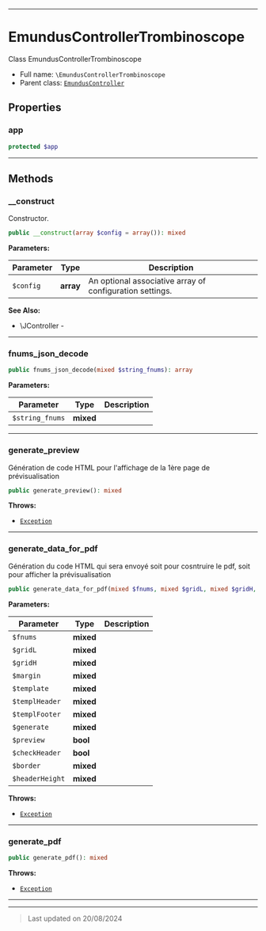 ***

# EmundusControllerTrombinoscope

Class EmundusControllerTrombinoscope



* Full name: `\EmundusControllerTrombinoscope`
* Parent class: [`EmundusController`](./EmundusController.md)



## Properties


### app



```php
protected $app
```






***

## Methods


### __construct

Constructor.

```php
public __construct(array $config = array()): mixed
```








**Parameters:**

| Parameter | Type | Description |
|-----------|------|-------------|
| `$config` | **array** | An optional associative array of configuration settings. |





**See Also:**

* \JController - 

***

### fnums_json_decode



```php
public fnums_json_decode(mixed $string_fnums): array
```








**Parameters:**

| Parameter | Type | Description |
|-----------|------|-------------|
| `$string_fnums` | **mixed** |  |





***

### generate_preview

Génération de code HTML pour l'affichage de la 1ère page de prévisualisation

```php
public generate_preview(): mixed
```











**Throws:**

- [`Exception`](./Exception.md)



***

### generate_data_for_pdf

Génération du code HTML qui sera envoyé soit pour cosntruire le pdf, soit pour afficher la prévisualisation

```php
public generate_data_for_pdf(mixed $fnums, mixed $gridL, mixed $gridH, mixed $margin, mixed $template, mixed $templHeader, mixed $templFooter, mixed $generate, bool $preview = false, bool $checkHeader = false, mixed $border = null, mixed $headerHeight = null): string
```








**Parameters:**

| Parameter | Type | Description |
|-----------|------|-------------|
| `$fnums` | **mixed** |  |
| `$gridL` | **mixed** |  |
| `$gridH` | **mixed** |  |
| `$margin` | **mixed** |  |
| `$template` | **mixed** |  |
| `$templHeader` | **mixed** |  |
| `$templFooter` | **mixed** |  |
| `$generate` | **mixed** |  |
| `$preview` | **bool** |  |
| `$checkHeader` | **bool** |  |
| `$border` | **mixed** |  |
| `$headerHeight` | **mixed** |  |




**Throws:**

- [`Exception`](./Exception.md)



***

### generate_pdf



```php
public generate_pdf(): mixed
```











**Throws:**

- [`Exception`](./Exception.md)



***


***
> Last updated on 20/08/2024
